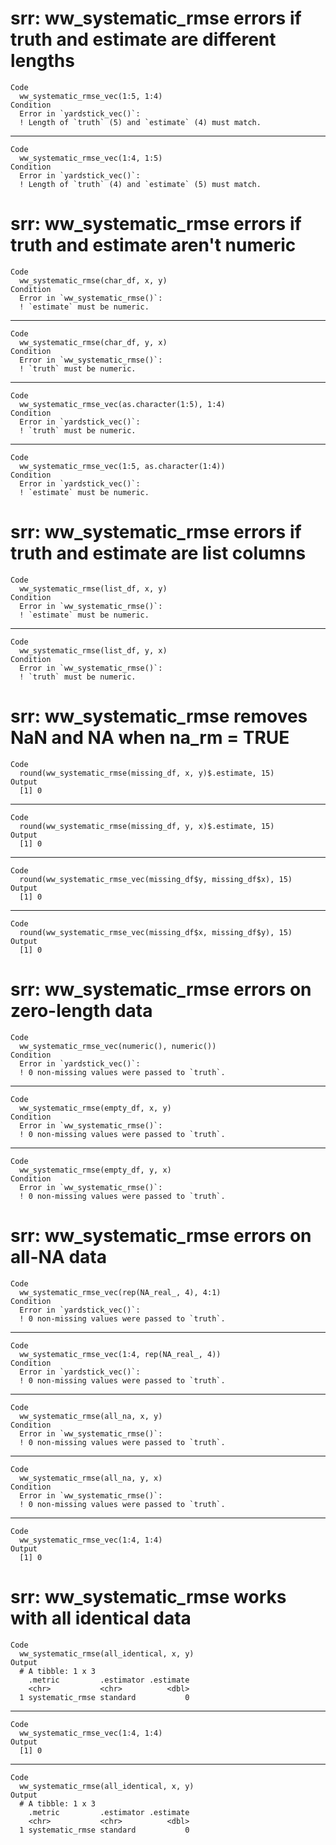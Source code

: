 # srr: ww_systematic_rmse errors if truth and estimate are different lengths

    Code
      ww_systematic_rmse_vec(1:5, 1:4)
    Condition
      Error in `yardstick_vec()`:
      ! Length of `truth` (5) and `estimate` (4) must match.

---

    Code
      ww_systematic_rmse_vec(1:4, 1:5)
    Condition
      Error in `yardstick_vec()`:
      ! Length of `truth` (4) and `estimate` (5) must match.

# srr: ww_systematic_rmse errors if truth and estimate aren't numeric

    Code
      ww_systematic_rmse(char_df, x, y)
    Condition
      Error in `ww_systematic_rmse()`:
      ! `estimate` must be numeric.

---

    Code
      ww_systematic_rmse(char_df, y, x)
    Condition
      Error in `ww_systematic_rmse()`:
      ! `truth` must be numeric.

---

    Code
      ww_systematic_rmse_vec(as.character(1:5), 1:4)
    Condition
      Error in `yardstick_vec()`:
      ! `truth` must be numeric.

---

    Code
      ww_systematic_rmse_vec(1:5, as.character(1:4))
    Condition
      Error in `yardstick_vec()`:
      ! `estimate` must be numeric.

# srr: ww_systematic_rmse errors if truth and estimate are list columns

    Code
      ww_systematic_rmse(list_df, x, y)
    Condition
      Error in `ww_systematic_rmse()`:
      ! `estimate` must be numeric.

---

    Code
      ww_systematic_rmse(list_df, y, x)
    Condition
      Error in `ww_systematic_rmse()`:
      ! `truth` must be numeric.

# srr: ww_systematic_rmse removes NaN and NA when na_rm = TRUE

    Code
      round(ww_systematic_rmse(missing_df, x, y)$.estimate, 15)
    Output
      [1] 0

---

    Code
      round(ww_systematic_rmse(missing_df, y, x)$.estimate, 15)
    Output
      [1] 0

---

    Code
      round(ww_systematic_rmse_vec(missing_df$y, missing_df$x), 15)
    Output
      [1] 0

---

    Code
      round(ww_systematic_rmse_vec(missing_df$x, missing_df$y), 15)
    Output
      [1] 0

# srr: ww_systematic_rmse errors on zero-length data

    Code
      ww_systematic_rmse_vec(numeric(), numeric())
    Condition
      Error in `yardstick_vec()`:
      ! 0 non-missing values were passed to `truth`.

---

    Code
      ww_systematic_rmse(empty_df, x, y)
    Condition
      Error in `ww_systematic_rmse()`:
      ! 0 non-missing values were passed to `truth`.

---

    Code
      ww_systematic_rmse(empty_df, y, x)
    Condition
      Error in `ww_systematic_rmse()`:
      ! 0 non-missing values were passed to `truth`.

# srr: ww_systematic_rmse errors on all-NA data

    Code
      ww_systematic_rmse_vec(rep(NA_real_, 4), 4:1)
    Condition
      Error in `yardstick_vec()`:
      ! 0 non-missing values were passed to `truth`.

---

    Code
      ww_systematic_rmse_vec(1:4, rep(NA_real_, 4))
    Condition
      Error in `yardstick_vec()`:
      ! 0 non-missing values were passed to `truth`.

---

    Code
      ww_systematic_rmse(all_na, x, y)
    Condition
      Error in `ww_systematic_rmse()`:
      ! 0 non-missing values were passed to `truth`.

---

    Code
      ww_systematic_rmse(all_na, y, x)
    Condition
      Error in `ww_systematic_rmse()`:
      ! 0 non-missing values were passed to `truth`.

---

    Code
      ww_systematic_rmse_vec(1:4, 1:4)
    Output
      [1] 0

# srr: ww_systematic_rmse works with all identical data

    Code
      ww_systematic_rmse(all_identical, x, y)
    Output
      # A tibble: 1 x 3
        .metric         .estimator .estimate
        <chr>           <chr>          <dbl>
      1 systematic_rmse standard           0

---

    Code
      ww_systematic_rmse_vec(1:4, 1:4)
    Output
      [1] 0

---

    Code
      ww_systematic_rmse(all_identical, x, y)
    Output
      # A tibble: 1 x 3
        .metric         .estimator .estimate
        <chr>           <chr>          <dbl>
      1 systematic_rmse standard           0

